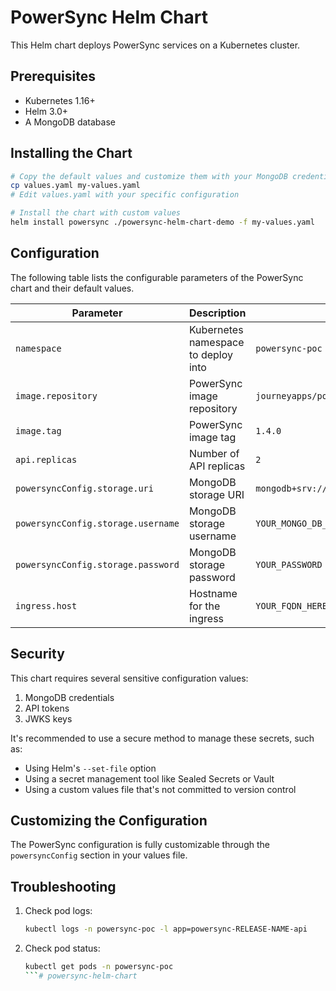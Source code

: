 # PowerSync Helm Chart

This Helm chart deploys PowerSync services on a Kubernetes cluster.

## Prerequisites

- Kubernetes 1.16+
- Helm 3.0+
- A MongoDB database

## Installing the Chart

```bash
# Copy the default values and customize them with your MongoDB credentials and other settings
cp values.yaml my-values.yaml
# Edit values.yaml with your specific configuration

# Install the chart with custom values
helm install powersync ./powersync-helm-chart-demo -f my-values.yaml

```

## Configuration

The following table lists the configurable parameters of the PowerSync chart and their default values.

| Parameter | Description | Default |
|-----------|-------------|---------|
| `namespace` | Kubernetes namespace to deploy into | `powersync-poc` |
| `image.repository` | PowerSync image repository | `journeyapps/powersync-service` |
| `image.tag` | PowerSync image tag | `1.4.0` |
| `api.replicas` | Number of API replicas | `2` |
| `powersyncConfig.storage.uri` | MongoDB storage URI | `mongodb+srv://YOUR_BUCKET_STORAGE.mongodb.net` |
| `powersyncConfig.storage.username` | MongoDB storage username | `YOUR_MONGO_DB_USER` |
| `powersyncConfig.storage.password` | MongoDB storage password | `YOUR_PASSWORD` |
| `ingress.host` | Hostname for the ingress | `YOUR_FQDN_HERE.example.com` |

## Security

This chart requires several sensitive configuration values:

1. MongoDB credentials
2. API tokens
3. JWKS keys

It's recommended to use a secure method to manage these secrets, such as:
- Using Helm's `--set-file` option
- Using a secret management tool like Sealed Secrets or Vault
- Using a custom values file that's not committed to version control

## Customizing the Configuration

The PowerSync configuration is fully customizable through the `powersyncConfig` section in your values file. 

## Troubleshooting

1. Check pod logs:
   ```bash
   kubectl logs -n powersync-poc -l app=powersync-RELEASE-NAME-api
   ```

2. Check pod status:
   ```bash
   kubectl get pods -n powersync-poc
   ```# powersync-helm-chart
